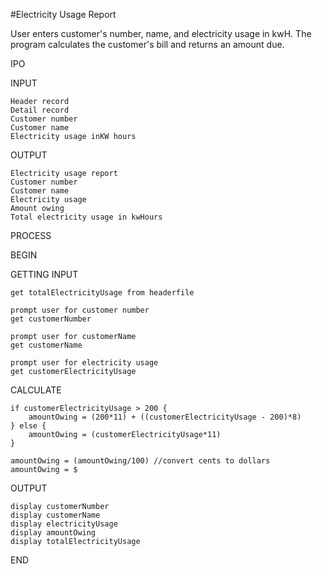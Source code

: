 
#Electricity Usage Report

User enters customer's number, name, and electricity usage in kwH. The program calculates the customer's bill and returns an amount due. 


IPO

INPUT

    Header record
    Detail record
    Customer number
    Customer name
    Electricity usage inKW hours

OUTPUT

    Electricity usage report
    Customer number
    Customer name
    Electricity usage
    Amount owing
    Total electricity usage in kwHours


PROCESS

BEGIN

GETTING INPUT

    get totalElectricityUsage from headerfile

    prompt user for customer number
    get customerNumber

    prompt user for customerName
    get customerName

    prompt user for electricity usage
    get customerElectricityUsage

CALCULATE

    if customerElectricityUsage > 200 {
        amountOwing = (200*11) + ((customerElectricityUsage - 200)*8)
    } else {
        amountOwing = (customerElectricityUsage*11)
    }

    amountOwing = (amountOwing/100) //convert cents to dollars
    amountOwing = $

OUTPUT

    display customerNumber
    display customerName
    display electricityUsage
    display amountOwing
    display totalElectricityUsage



END